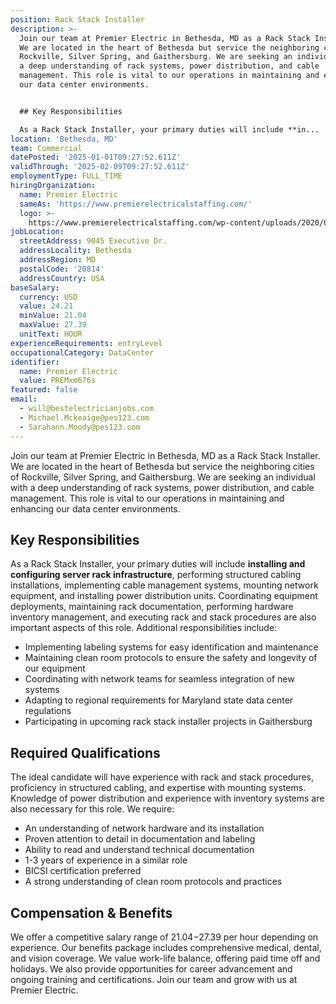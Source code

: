 ```yaml
---
position: Rack Stack Installer
description: >-
  Join our team at Premier Electric in Bethesda, MD as a Rack Stack Installer.
  We are located in the heart of Bethesda but service the neighboring cities of
  Rockville, Silver Spring, and Gaithersburg. We are seeking an individual with
  a deep understanding of rack systems, power distribution, and cable
  management. This role is vital to our operations in maintaining and enhancing
  our data center environments. 


  ## Key Responsibilities 

  As a Rack Stack Installer, your primary duties will include **in...
location: 'Bethesda, MD'
team: Commercial
datePosted: '2025-01-01T09:27:52.611Z'
validThrough: '2025-02-09T09:27:52.611Z'
employmentType: FULL_TIME
hiringOrganization:
  name: Premier Electric
  sameAs: 'https://www.premierelectricalstaffing.com/'
  logo: >-
    https://www.premierelectricalstaffing.com/wp-content/uploads/2020/05/Premier-Electrical-Staffing-logo.png
jobLocation:
  streetAddress: 9045 Executive Dr.
  addressLocality: Bethesda
  addressRegion: MD
  postalCode: '20814'
  addressCountry: USA
baseSalary:
  currency: USD
  value: 24.21
  minValue: 21.04
  maxValue: 27.39
  unitText: HOUR
experienceRequirements: entryLevel
occupationalCategory: DataCenter
identifier:
  name: Premier Electric
  value: PREMxm676s
featured: false
email:
  - will@bestelectricianjobs.com
  - Michael.Mckeaige@pes123.com
  - Sarahann.Moody@pes123.com
---
```




Join our team at Premier Electric in Bethesda, MD as a Rack Stack Installer. We are located in the heart of Bethesda but service the neighboring cities of Rockville, Silver Spring, and Gaithersburg. We are seeking an individual with a deep understanding of rack systems, power distribution, and cable management. This role is vital to our operations in maintaining and enhancing our data center environments. 

## Key Responsibilities 
As a Rack Stack Installer, your primary duties will include **installing and configuring server rack infrastructure**, performing structured cabling installations, implementing cable management systems, mounting network equipment, and installing power distribution units. Coordinating equipment deployments, maintaining rack documentation, performing hardware inventory management, and executing rack and stack procedures are also important aspects of this role. Additional responsibilities include:

- Implementing labeling systems for easy identification and maintenance
- Maintaining clean room protocols to ensure the safety and longevity of our equipment
- Coordinating with network teams for seamless integration of new systems
- Adapting to regional requirements for Maryland state data center regulations
- Participating in upcoming rack stack installer projects in Gaithersburg 

## Required Qualifications
The ideal candidate will have experience with rack and stack procedures, proficiency in structured cabling, and expertise with mounting systems. Knowledge of power distribution and experience with inventory systems are also necessary for this role. We require:

- An understanding of network hardware and its installation
- Proven attention to detail in documentation and labeling
- Ability to read and understand technical documentation
- 1-3 years of experience in a similar role
- BICSI certification preferred
- A strong understanding of clean room protocols and practices

## Compensation & Benefits
We offer a competitive salary range of $21.04-$27.39 per hour depending on experience. Our benefits package includes comprehensive medical, dental, and vision coverage. We value work-life balance, offering paid time off and holidays. We also provide opportunities for career advancement and ongoing training and certifications. Join our team and grow with us at Premier Electric.
